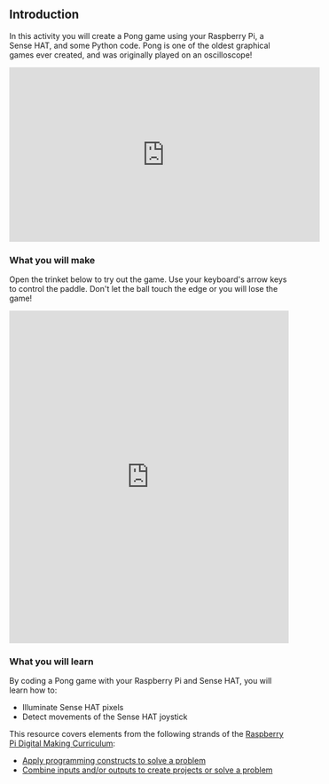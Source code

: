 ## Introduction

In this activity you will create a Pong game using your Raspberry Pi, a Sense HAT, and some Python code. Pong is one of the oldest graphical games ever created, and was originally played on an oscilloscope!

<iframe width="560" height="315" src="https://www.youtube.com/embed/bzEBOjvA11w" frameborder="0" allowfullscreen></iframe>

### What you will make

Open the trinket below to try out the game. Use your keyboard's arrow keys to control the paddle. Don't let the ball touch the edge or you will lose the game!

<iframe src="https://trinket.io/embed/python/546e658d41?outputOnly=true&runOption=run&start=result" width="100%" height="600" frameborder="0" marginwidth="0" marginheight="0" allowfullscreen></iframe>

### What you will learn
By coding a Pong game with your Raspberry Pi and Sense HAT, you will learn how to:

- Illuminate Sense HAT pixels
- Detect movements of the Sense HAT joystick

This resource covers elements from the following strands of the [Raspberry Pi Digital Making Curriculum](https://www.raspberrypi.org/curriculum/):

- [Apply programming constructs to solve a problem](https://www.raspberrypi.org/curriculum/programming/builder)
- [Combine inputs and/or outputs to create projects or solve a problem](https://www.raspberrypi.org/curriculum/physical-computing/builder)
